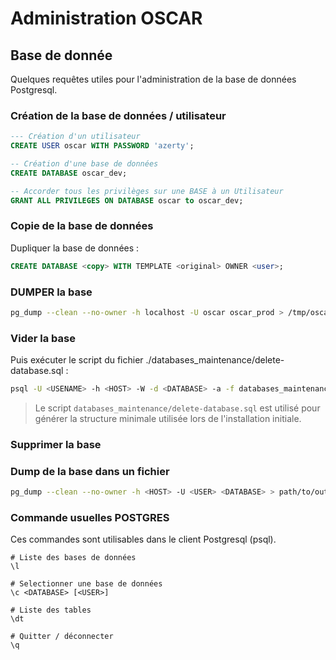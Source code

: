 # Administration OSCAR

## Base de donnée

Quelques requêtes utiles pour l'administration de la base de données Postgresql.

### Création de la base de données / utilisateur

```sql
--- Création d'un utilisateur
CREATE USER oscar WITH PASSWORD 'azerty';

-- Création d'une base de données
CREATE DATABASE oscar_dev;

-- Accorder tous les privilèges sur une BASE à un Utilisateur
GRANT ALL PRIVILEGES ON DATABASE oscar to oscar_dev;
```

### Copie de la base de données

Dupliquer la base de données :

```sql
CREATE DATABASE <copy> WITH TEMPLATE <original> OWNER <user>;
```

### DUMPER la base

```bash
pg_dump --clean --no-owner -h localhost -U oscar oscar_prod > /tmp/oscar-backup.sql
```

### Vider la base

Puis exécuter le script du fichier ./databases_maintenance/delete-database.sql :

```bash
psql -U <USENAME> -h <HOST> -W -d <DATABASE> -a -f databases_maintenance/delete-database.sql
```

> Le script `databases_maintenance/delete-database.sql` est utilisé pour générer la structure minimale utilisée lors de l'installation initiale. 

### Supprimer la base




### Dump de la base dans un fichier

```bash
pg_dump --clean --no-owner -h <HOST> -U <USER> <DATABASE> > path/to/output.sql
```


### Commande usuelles POSTGRES

Ces commandes sont utilisables dans le client Postgresql (psql).


```psql
# Liste des bases de données
\l

# Selectionner une base de données
\c <DATABASE> [<USER>]

# Liste des tables
\dt

# Quitter / déconnecter
\q
```
